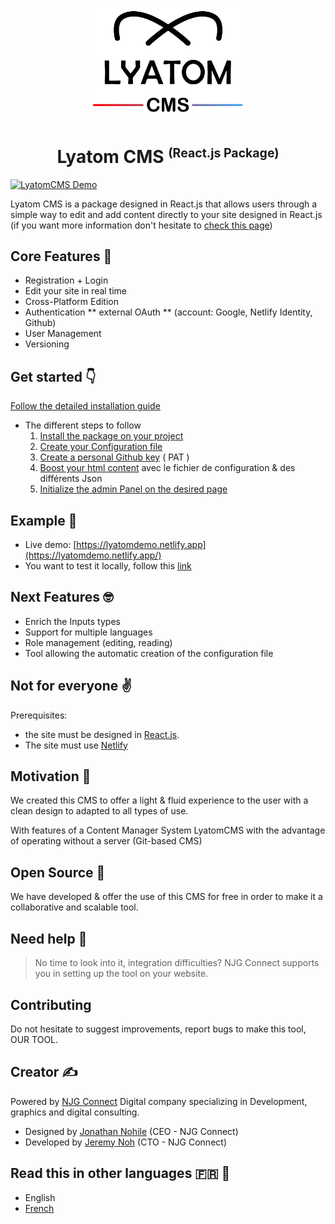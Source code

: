 <p align="center">
  <img src="./src/icons/logo.png" alt="Lyatom cms" width="50%" />
</p>
<h1 align="center">Lyatom CMS <small><sup>(React.js Package)</sup></small></h1>

[![LyatomCMS Demo](./src/icons/Lyatom-CMS.gif)](https://lyatomdemo.netlify.app/admin)

Lyatom CMS is a package designed in React.js that allows users through a simple way to edit and add content directly to your site designed in React.js (if you want more information don't hesitate to [check this page](./docs/en/resume.md))

## Core Features 🥰

- Registration + Login
- Edit your site in real time
- Cross-Platform Edition
- Authentication ** external OAuth ** (account: Google, Netlify Identity, Github)
- User Management
- Versioning

## Get started 👇

[Follow the detailed installation guide](./docs/en/getStarted.md)

- The different steps to follow
  1. [Install the package on your project](./docs/en/getStarted.md#installation)
  2. [Create your Configuration file](./docs/en/getStarted.md#configuration)
  3. [Create a personal Github key](./docs/en/getStarted.md#pat) ( PAT )
  4. [Boost your html content](./docs/en/getStarted.md#initAdminPanel) avec le fichier de configuration & des différents Json
  5. [Initialize the admin Panel on the desired page](./docs/en/getStarted.md#initAdminPanel)

## Example 👀

- Live demo: [https://lyatomdemo.netlify.app](https://lyatomdemo.netlify.app/)
- You want to test it locally, follow this [link](./examples/demo/README.md)

## Next Features 🤓

- Enrich the Inputs types
- Support for multiple languages
- Role management (editing, reading)
- Tool allowing the automatic creation of the configuration file

## Not for everyone ✌️

Prerequisites:

- the site must be designed in [React.js](https://en.reactjs.org/).
- The site must use [Netlify](https://www.netlify.com/)

## Motivation 💪

We created this CMS to offer a light & fluid experience to the user with a clean design to adapted to all types of use.

With features of a Content Manager System LyatomCMS with the advantage of operating without a server (Git-based CMS)

## Open Source 🤗

We have developed & offer the use of this CMS for free in order to make it a collaborative and scalable tool.

## Need help 🤝

> No time to look into it, integration difficulties? NJG Connect supports you in setting up the tool on your website.

## Contributing

Do not hesitate to suggest improvements, report bugs to make this tool, OUR TOOL.

## Creator ✍️

Powered by [NJG Connect](https://njgconnect.fr/) Digital company specializing in Development, graphics and digital consulting.

- Designed by [Jonathan Nohile](https://www.linkedin.com/in/jonathan-nohile) (CEO - NJG Connect)
- Developed by [Jeremy Noh](https://github.com/JeremyNoh) (CTO - NJG Connect)

## Read this in other languages 🇫🇷 🏴󠁧󠁢󠁥󠁮󠁧󠁿

- English
- [French](./README-fr.md)
